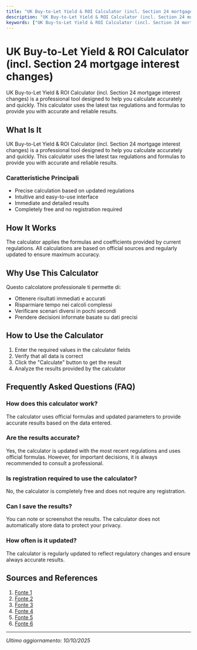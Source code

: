 ```yaml
---
title: "UK Buy-to-Let Yield & ROI Calculator (incl. Section 24 mortgage interest changes)"
description: "UK Buy-to-Let Yield & ROI Calculator (incl. Section 24 mortgage interest changes) is a professional tool designed to help you calculate accurately and quickly. This calculator uses the latest tax regulations and formulas to provide you with accurate and reliable results."
keywords: ["UK Buy-to-Let Yield & ROI Calculator (incl. Section 24 mortgage interest changes)", "calcolatore", "calcolo online"]
---
```


# UK Buy-to-Let Yield & ROI Calculator (incl. Section 24 mortgage interest changes)

UK Buy-to-Let Yield & ROI Calculator (incl. Section 24 mortgage interest changes) is a professional tool designed to help you calculate accurately and quickly. This calculator uses the latest tax regulations and formulas to provide you with accurate and reliable results.

## What Is It

UK Buy-to-Let Yield & ROI Calculator (incl. Section 24 mortgage interest changes) is a professional tool designed to help you calculate accurately and quickly. This calculator uses the latest tax regulations and formulas to provide you with accurate and reliable results.

### Caratteristiche Principali

- Precise calculation based on updated regulations
- Intuitive and easy-to-use interface
- Immediate and detailed results
- Completely free and no registration required

## How It Works

The calculator applies the formulas and coefficients provided by current regulations. All calculations are based on official sources and regularly updated to ensure maximum accuracy.

## Why Use This Calculator

Questo calcolatore professionale ti permette di:

- Ottenere risultati immediati e accurati
- Risparmiare tempo nei calcoli complessi
- Verificare scenari diversi in pochi secondi
- Prendere decisioni informate basate su dati precisi

## How to Use the Calculator

1. Enter the required values in the calculator fields
2. Verify that all data is correct
3. Click the "Calculate" button to get the result
4. Analyze the results provided by the calculator

## Frequently Asked Questions (FAQ)

### How does this calculator work?

The calculator uses official formulas and updated parameters to provide accurate results based on the data entered.

### Are the results accurate?

Yes, the calculator is updated with the most recent regulations and uses official formulas. However, for important decisions, it is always recommended to consult a professional.

### Is registration required to use the calculator?

No, the calculator is completely free and does not require any registration.

### Can I save the results?

You can note or screenshot the results. The calculator does not automatically store data to protect your privacy.

### How often is it updated?

The calculator is regularly updated to reflect regulatory changes and ensure always accurate results.

## Sources and References

1. [Fonte 1](https://app.patma.co.uk/prospector/property-profit-and-yield-calculator/)
2. [Fonte 2](https://www.privatefinance.co.uk/tools-and-resources/mortgage-calculators/buy-to-let-calculator/)
3. [Fonte 3](https://www.foxtons.co.uk/landlord/yield-calculator)
4. [Fonte 4](https://propertydata.co.uk/yield-calculator)
5. [Fonte 5](https://hoa.org.uk/buy-to-let-mortgage-calculator/)
6. [Fonte 6](https://uklandlordtax.co.uk/calculators/buy-to-let-mortgage-calculator-interest-only/)

---

*Ultimo aggiornamento: 10/10/2025*
